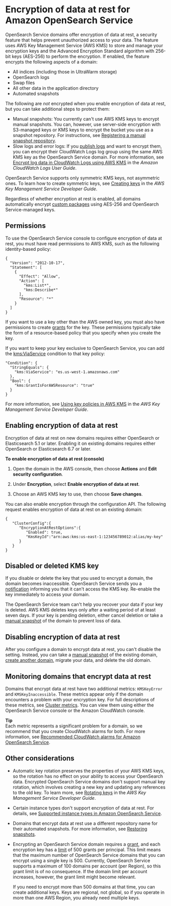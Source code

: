 # Encryption of data at rest for Amazon OpenSearch Service<a name="encryption-at-rest"></a>

OpenSearch Service domains offer encryption of data at rest, a security feature that helps prevent unauthorized access to your data\. The feature uses AWS Key Management Service \(AWS KMS\) to store and manage your encryption keys and the Advanced Encryption Standard algorithm with 256\-bit keys \(AES\-256\) to perform the encryption\. If enabled, the feature encrypts the following aspects of a domain:
+ All indices \(including those in UltraWarm storage\)
+ OpenSearch logs
+ Swap files
+ All other data in the application directory
+ Automated snapshots

The following are *not* encrypted when you enable encryption of data at rest, but you can take additional steps to protect them:
+ Manual snapshots: You currently can't use AWS KMS keys to encrypt manual snapshots\. You can, however, use server\-side encryption with S3\-managed keys or KMS keys to encrypt the bucket you use as a snapshot repository\. For instructions, see [Registering a manual snapshot repository](managedomains-snapshots.md#managedomains-snapshot-registerdirectory)\.
+ Slow logs and error logs: If you [publish logs](createdomain-configure-slow-logs.md) and want to encrypt them, you can encrypt their CloudWatch Logs log group using the same AWS KMS key as the OpenSearch Service domain\. For more information, see [Encrypt log data in CloudWatch Logs using AWS KMS](https://docs.aws.amazon.com/AmazonCloudWatch/latest/logs/encrypt-log-data-kms.html) in the *Amazon CloudWatch Logs User Guide*\.

OpenSearch Service supports only symmetric KMS keys, not asymmetric ones\. To learn how to create symmetric keys, see [Creating keys](https://docs.aws.amazon.com/kms/latest/developerguide/create-keys.html) in the *AWS Key Management Service Developer Guide*\.

Regardless of whether encryption at rest is enabled, all domains automatically encrypt [custom packages](custom-packages.md) using AES\-256 and OpenSearch Service\-managed keys\.

## Permissions<a name="permissions-ear"></a>

To use the OpenSearch Service console to configure encryption of data at rest, you must have read permissions to AWS KMS, such as the following identity\-based policy:

```
{
  "Version": "2012-10-17",
  "Statement": [
    {
      "Effect": "Allow",
      "Action": [
        "kms:List*",
        "kms:Describe*"
      ],
      "Resource": "*"
    }
  ]
}
```

If you want to use a key other than the AWS owned key, you must also have permissions to create [grants](https://docs.aws.amazon.com/kms/latest/developerguide/grants.html) for the key\. These permissions typically take the form of a resource\-based policy that you specify when you create the key\.

If you want to keep your key exclusive to OpenSearch Service, you can add the [kms:ViaService](https://docs.aws.amazon.com/kms/latest/developerguide/policy-conditions.html#conditions-kms-via-service) condition to that key policy:

```
"Condition": {
  "StringEquals": {
    "kms:ViaService": "es.us-west-1.amazonaws.com"
  },
  "Bool": {
    "kms:GrantIsForAWSResource": "true"
  }
}
```

For more information, see [Using key policies in AWS KMS](https://docs.aws.amazon.com/kms/latest/developerguide/key-policies.html) in the *AWS Key Management Service Developer Guide*\.

## Enabling encryption of data at rest<a name="enabling-ear"></a>

Encryption of data at rest on new domains requires either OpenSearch or Elasticsearch 5\.1 or later\. Enabling it on existing domains requires either OpenSearch or Elasticsearch 6\.7 or later\.

**To enable encryption of data at rest \(console\)**

1. Open the domain in the AWS console, then choose **Actions** and **Edit security configuration**\.

1. Under **Encryption**, select **Enable encryption of data at rest**\.

1. Choose an AWS KMS key to use, then choose **Save changes**\.

You can also enable encryption through the configuration API\. The following request enables encryption of data at rest on an existing domain:

```
{
   "ClusterConfig":{
      "EncryptionAtRestOptions":{
         "Enabled": true,
         "KmsKeyId":"arn:aws:kms:us-east-1:123456789012:alias/my-key"
      }
   }
}
```

## Disabled or deleted KMS key<a name="disabled-key"></a>

If you disable or delete the key that you used to encrypt a domain, the domain becomes inaccessible\. OpenSearch Service sends you a [notification](managedomains-notifications.md) informing you that it can't access the KMS key\. Re\-enable the key immediately to access your domain\.

The OpenSearch Service team can't help you recover your data if your key is deleted\. AWS KMS deletes keys only after a waiting period of at least seven days\. If your key is pending deletion, either cancel deletion or take a [manual snapshot](managedomains-snapshots.md) of the domain to prevent loss of data\.

## Disabling encryption of data at rest<a name="disabling-ear"></a>

After you configure a domain to encrypt data at rest, you can't disable the setting\. Instead, you can take a [manual snapshot](managedomains-snapshots.md) of the existing domain, [create another domain](createupdatedomains.md#createdomains), migrate your data, and delete the old domain\.

## Monitoring domains that encrypt data at rest<a name="monitoring-ear"></a>

Domains that encrypt data at rest have two additional metrics: `KMSKeyError` and `KMSKeyInaccessible`\. These metrics appear only if the domain encounters a problem with your encryption key\. For full descriptions of these metrics, see [Cluster metrics](managedomains-cloudwatchmetrics.md#managedomains-cloudwatchmetrics-cluster-metrics)\. You can view them using either the OpenSearch Service console or the Amazon CloudWatch console\.

**Tip**  
Each metric represents a significant problem for a domain, so we recommend that you create CloudWatch alarms for both\. For more information, see [Recommended CloudWatch alarms for Amazon OpenSearch Service](cloudwatch-alarms.md)\.

## Other considerations<a name="ear-considerations"></a>
+ Automatic key rotation preserves the properties of your AWS KMS keys, so the rotation has no effect on your ability to access your OpenSearch data\. Encrypted OpenSearch Service domains don't support manual key rotation, which involves creating a new key and updating any references to the old key\. To learn more, see [Rotating keys](https://docs.aws.amazon.com/kms/latest/developerguide/rotate-keys.html) in the *AWS Key Management Service Developer Guide*\.
+ Certain instance types don't support encryption of data at rest\. For details, see [Supported instance types in Amazon OpenSearch Service](supported-instance-types.md)\.
+ Domains that encrypt data at rest use a different repository name for their automated snapshots\. For more information, see [Restoring snapshots](managedomains-snapshots.md#managedomains-snapshot-restore)\.
+ Encrypting an OpenSearch Service domain requires a [grant](https://docs.aws.amazon.com/kms/latest/developerguide/grants.html), and each encryption key has a [limit](https://docs.aws.amazon.com/kms/latest/developerguide/limits.html#grants-per-principal-per-key) of 500 grants per principal\. This limit means that the maximum number of OpenSearch Service domains that you can encrypt using a single key is 500\. Currently, OpenSearch Service supports a maximum of 100 domains per account \(per Region\), so this grant limit is of no consequence\. If the domain limit per account increases, however, the grant limit might become relevant\.

  If you need to encrypt more than 500 domains at that time, you can create additional keys\. Keys are regional, not global, so if you operate in more than one AWS Region, you already need multiple keys\.